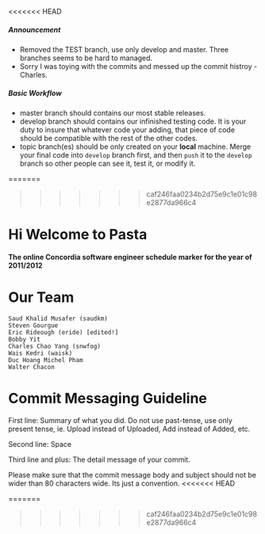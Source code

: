 <<<<<<< HEAD
##### Announcement

- Removed the TEST branch, use only develop and master. Three branches seems to be hard to managed.
- Sorry I was toying with the commits and messed up the commit histroy - Charles.

##### Basic Workflow
- master branch should contains our most stable releases.
- develop branch should contains our infinished testing code. It is your duty to insure that whatever code your adding, that piece of code should be compatible with the rest of the other codes.
- topic branch(es) should be only created on your __local__ machine. Merge your final code into `develop` branch first, and then `push` it to the `develop` branch so other people can see it, test it, or modify it.

=======
>>>>>>> caf246faa0234b2d75e9c1e01c98e2877da966c4
# Hi Welcome to Pasta
#### The online Concordia software engineer schedule marker for the year of 2011/2012

# Our Team
	
	Saud Khalid Musafer (saudkm)
	Steven Gourgue
	Eric Rideough (eride) [edited!]
	Bobby Yit
	Charles Chao Yang (snwfog)
	Wais Kedri (waisk)
	Duc Hoang Michel Pham
	Walter Chacon

# Commit Messaging Guideline

First line: Summary of what you did. Do not use past-tense, use only present tense, ie. Upload instead of Uploaded, Add instead of Added, etc.

Second line: Space

Third line and plus: The detail message of your commit.

Please make sure that the commit message body and subject should not be wider than 80 characters wide. Its just a convention.
<<<<<<< HEAD

=======
>>>>>>> caf246faa0234b2d75e9c1e01c98e2877da966c4
